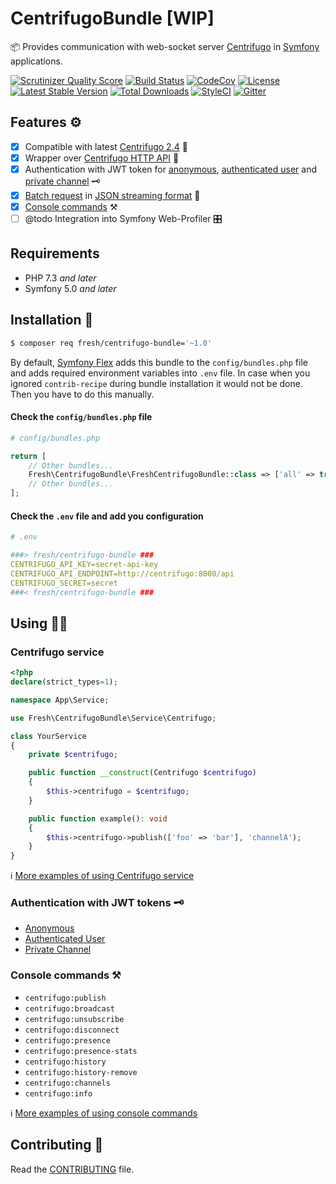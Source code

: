 # CentrifugoBundle [WIP]

📦 Provides communication with web-socket server [Centrifugo](https://centrifugal.github.io/centrifugo/) in [Symfony](https://symfony.com/) applications.

[![Scrutinizer Quality Score](https://img.shields.io/scrutinizer/g/fre5h/CentrifugoBundle.svg?style=flat-square)](https://scrutinizer-ci.com/g/fre5h/CentrifugoBundle/)
[![Build Status](https://img.shields.io/travis/fre5h/CentrifugoBundle/master.svg?style=flat-square)](https://travis-ci.org/fre5h/CentrifugoBundle)
[![CodeCov](https://img.shields.io/codecov/c/github/fre5h/CentrifugoBundle.svg?style=flat-square)](https://codecov.io/github/fre5h/CentrifugoBundle)
[![License](https://img.shields.io/packagist/l/fresh/centrifugo-bundle.svg?style=flat-square)](https://packagist.org/packages/fresh/centrifugo-bundle)
[![Latest Stable Version](https://img.shields.io/packagist/v/fresh/centrifugo-bundle.svg?style=flat-square)](https://packagist.org/packages/fresh/centrifugo-bundle)
[![Total Downloads](https://img.shields.io/packagist/dt/fresh/centrifugo-bundle.svg?style=flat-square)](https://packagist.org/packages/fresh/centrifugo-bundle)
[![StyleCI](https://styleci.io/repos/164834807/shield?style=flat-square)](https://styleci.io/repos/164834807)
[![Gitter](https://img.shields.io/badge/gitter-join%20chat-brightgreen.svg?style=flat-square)](https://gitter.im/fre5h/CentrifugoBundle)

## Features ⚙️

- [x] Compatible with latest [Centrifugo 2.4](https://github.com/centrifugal/centrifugo/releases/tag/v2.4.0) 🚀
- [x] Wrapper over [Centrifugo HTTP API](https://centrifugal.github.io/centrifugo/server/http_api/) 🔌
- [X] Authentication with JWT token for [anonymous](./Resources/docs/authentication.md#anonymous), [authenticated user](./Resources/docs/authentication.md#authenticated-user) and [private channel](./Resources/docs/authentication.md#private-channel) 🗝️
- [x] [Batch request](./Resources/docs/centrifugo_service_methods.md#batch-request) in [JSON streaming format](https://en.wikipedia.org/wiki/JSON_streaming) 💪
- [x] [Console commands](./Resources/docs/console_commands.md "Console commands") ⚒️️
- [ ] @todo Integration into Symfony Web-Profiler 🎛️

## Requirements

* PHP 7.3 *and later*
* Symfony 5.0 *and later*

## Installation 🌱

```bash
$ composer req fresh/centrifugo-bundle='~1.0'
```

By default, [Symfony Flex](https://flex.symfony.com/) adds this bundle to the `config/bundles.php` file and adds required environment variables into `.env` file.
In case when you ignored `contrib-recipe` during bundle installation it would not be done. Then you have to do this manually.

#### Check the `config/bundles.php` file

```php
# config/bundles.php

return [
    // Other bundles...
    Fresh\CentrifugoBundle\FreshCentrifugoBundle::class => ['all' => true],
    // Other bundles...
];
```

#### Check the `.env` file and add you configuration

```yaml
# .env

###> fresh/centrifugo-bundle ###
CENTRIFUGO_API_KEY=secret-api-key
CENTRIFUGO_API_ENDPOINT=http://centrifugo:8000/api
CENTRIFUGO_SECRET=secret
###< fresh/centrifugo-bundle ###
```

## Using 🧑‍🎓

### Centrifugo service

```php
<?php
declare(strict_types=1);

namespace App\Service;

use Fresh\CentrifugoBundle\Service\Centrifugo;

class YourService
{
    private $centrifugo;    

    public function __construct(Centrifugo $centrifugo)
    {
        $this->centrifugo = $centrifugo;
    }

    public function example(): void
    {
        $this->centrifugo->publish(['foo' => 'bar'], 'channelA');
    }
}
```

ℹ️ [More examples of using Centrifugo service](./Resources/docs/centrifugo_service_methods.md "More examples of using Centrifugo service")

### Authentication with JWT tokens 🗝️

* [Anonymous](./Resources/docs/authentication.md#anonymous)
* [Authenticated User](./Resources/docs/authentication.md#authenticated-user)
* [Private Channel](./Resources/docs/authentication.md#private-channel) 

### Console commands ⚒️

* `centrifugo:publish`
* `centrifugo:broadcast`
* `centrifugo:unsubscribe`
* `centrifugo:disconnect`
* `centrifugo:presence`
* `centrifugo:presence-stats`
* `centrifugo:history`
* `centrifugo:history-remove`
* `centrifugo:channels`
* `centrifugo:info`

ℹ️ [More examples of using console commands](./Resources/docs/console_commands.md "More examples of using console commands")

## Contributing 🤝

Read the [CONTRIBUTING](https://github.com/fre5h/CentrifugoBundle/blob/master/.github/CONTRIBUTING.md) file.
